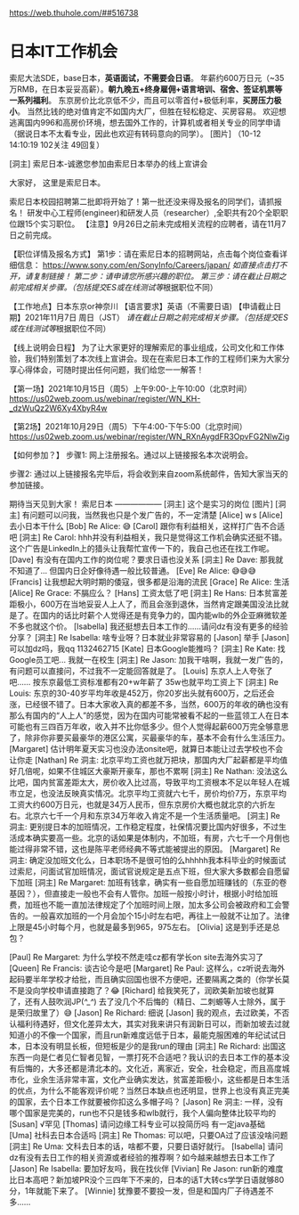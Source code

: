 https://web.thuhole.com/##516738
# 日本IT工作机会

索尼大法SDE，base日本，**英语面试，不需要会日语**。
年薪约600万日元（~35万RMB，在日本妥妥高薪）。**朝九晚五+终身雇佣+语言培训、宿舍、签证机票等一系列福利**。
东京房价比北京低不少，而且可以零首付+极低利率，**买房压力极小**。
当然比钱的绝对值肯定不如国内大厂，但胜在轻松稳定、买房容易。
欢迎想逃离国内996和高房价环境，想去国外工作的，计算机或者相关专业的同学申请（据说日本不太看专业，因此也欢迎有转码意向的同学）。 [图片]
（10-12 14:10:19 102关注 49回复）

[洞主] 索尼日本-诚邀您参加由索尼日本举办的线上宣讲会
 
大家好，
这里是索尼日本。
 
索尼日本校园招聘第二批即将开始了！第一批还没来得及报名的同学们，请抓报名！
研发中心工程师(engineer)和研发人员（researcher）,全职共有20个全职职位跟15个实习职位。
【注意】9月26日之前未完成相关流程的应聘者，请在11月7日之前完成。
 
【职位详情及报名方式】
第1步：请在索尼日本的招聘网站，点击每个岗位查看详细信息：
https://www.sony.com/en/SonyInfo/Careers/japan/
*如直接点击打不开，请复制链接！
第二步：请申请您所感兴趣的职位。
第三步：请在截止日期之前完成相关步骤。（包括提交ES或在线测试等*根据职位不同）
 
【工作地点】日本东京or神奈川
【语言要求】英语（不需要日语)
【申请截止日期】2021年11月7日 周日（JST）
*请在截止日期之前完成相关步骤。（包括提交ES或在线测试等*根据职位不同）
 
【线上说明会日程】
为了让大家更好的理解索尼的事业组成，公司文化和工作体验，我们特别策划了本次线上宣讲会。现在在索尼日本工作的工程师们来为大家分享心得体会，可随时提出任何问题，我们给您一一解答！
 
【第一场】2021年10月15日（周5）上午9:00-上午10:00（北京时间）
https://us02web.zoom.us/webinar/register/WN_KH-_dzWuQz2W6Xy4XbyR4w
 
【第2场】2021年10月29日（周5）下午4:00-下午5:00（北京时间）
https://us02web.zoom.us/webinar/register/WN_RXnAygdFR3OpvFG2NlwZig
 
【如何参加？】
步骤1:
网上注册报名。通过以上链接报名本次说明会。
 
步骤2:
通过以上链接报名完毕后，将会收到来自zoom系统邮件，告知大家当天的参加链接。
 
期待当天见到大家！
索尼日本
——————
[洞主] 这个是实习的岗位 [图片]
[洞主] 有问题可以问我，当然我也只是个发广告的，不一定清楚
[Alice] w s
[Alice] 去小日本干什么
[Bob] Re Alice: 😅
[Carol] 跟你有利益相关，这样打广告不合适吧
[洞主] Re Carol: hhh并没有利益相关，我只是觉得这工作机会确实还挺不错。这个广告是LinkedIn上的猎头让我帮忙宣传一下的，我自己也还在找工作呢。
[Dave] 有没有在国内工作的岗位呢？要求日语也没关系
[洞主] Re Dave: 那我就不知道了...  但国内日企好像待遇一般比较普通。
[Eve] Re Alice: 😅😅😅
[Francis] 让我想起大明时期的倭寇，很多都是沿海的流民
[Grace] Re Alice: 生活
[Alice] Re Grace: 不膈应么？
[Hans] 工资太低了吧
[洞主] Re Hans: 日本贫富差距极小，600万在当地妥妥人上人了，而且会涨到退休，当然肯定跟美国没法比就是了。在国内的话比时薪个人觉得还是有竞争力的，国内能wlb的外企亚麻微软差不多也就这个价。
[Isabella] 我还挺想去日本工作的……请问dz有没有更多的经验分享？
[洞主] Re Isabella: 啥专业呀？日本就业非常容易的 
[Jason] 举手
[Jason] 可以加dz吗，我qq 1132462715
[Kate] 日本Google能推吗？
[洞主] Re Kate: 找Google员工吧... 我就一在校生
[洞主] Re Jason: 加我干啥啊，我就一发广告的，有问题可以直接问，不过我不一定能回答就是了。
[Louis] 东京人上人夸张了吧…… 按东京最低工资标准都有20+w年薪了 35w也就平均工资上下
[洞主] Re Louis: 东京的30-40岁平均年收是452万，你20岁出头就有600万，之后还会涨，已经很不错了。日本大家收入真的都差不多，当然，600万的年收的确也没有那么有国内的“人上人”的感觉，因为在国内可能常被看不起的一些蓝领工人在日本可能也有三四百万年收，收入并不比你低多少。但个人觉得起薪600万完全够意思了，除非你非要买最豪华的港区公寓，买最豪华的车，基本不会有什么生活压力。
[Margaret] 估计明年夏天实习也没办法onsite吧，就算日本能让过去学校也不会让你走
[Nathan] Re 洞主: 北京平均工资也就万把块，那国内大厂起薪都是平均值好几倍呢，如果不住城区大豪斯开豪车，那也不累啊
[洞主] Re Nathan: 没法这么比吧，国内贫富差距太大，房价收入比过高，导致平均工资根本不足以年轻人在城市立足，也没法反映真实情况。北京平均工资就六七千，房价均价7万，东京平均工资大约600万日元，也就是34万人民币，但东京房价大概也就北京的六折左右。北京六七千一个月和东京34万年收入肯定不是一个生活质量吧。
[洞主] Re 洞主: 更别提日本的加班情况，工作稳定程度，社保情况要比国内好很多，不过生活成本确实要高一些。北京的话如果是体制内，不加班，有房，六七千一个月倒也能过得非常不错，这也是陈平老师经典不等式能被提出的原因。
[Margaret] Re 洞主: 确定没加班文化么，日本职场不是很可怕的么hhhhh我本科毕业的时候面试过索尼，问面试官加班情况，面试官说规定是五点下班，但大家大多数都会自愿留下加班
[洞主] Re Margaret: 加班有钱拿，确实有一些自愿加班赚钱的（东亚的卷基因？），但直接走一般也不会有人管你。加班一般按小时计，根据小时给加班费，加班也不能一直加法律规定了个加班时间上限，加太多公司会被政府和工会警告的。一般喜欢加班的一个月会加个15小时左右吧，再往上一般就不让加了。法律上限是45小时每个月，也就是最多到965，975左右。
[Olivia] 这是到手还是总包？

[Paul] Re Margaret: 为什么学校不然走哇cz都有学长on site去海外实习了
[Queen] Re Francis: 谈古论今是吧
[Margaret] Re Paul: 这样么，cz听说去海外起码要半年学校才给批，而且确实回国也很不方便吧，还要隔离之类的（你学长莫不是没向学校申请直接跑了？😂
[Richard] 给我笑死了，润欧美新加坡也就算了，还有人鼓吹润JP(*^_^*) 去了没几个不后悔的（精日、二刺螈等人士除外，属于是荣归故里了）😅
[Jason] Re Richard: 细说
[Jason] 我的观点，去过欧美，不否认福利待遇好，但文化差异太大，其实对我来讲只有润新日可以，而新加坡去过就知道小的不像一个国家，而且run新难度远低于日本，最能克服困难的年纪试试日本，日本没有明显长板，但短板是少的是我run的理由
[洞主] Re Richard: 出国这东西一向是仁者见仁智者见智，一票打死不合适吧？我认识的去日本工作的基本没有后悔的，大多还都是清北本的。文化近，离家近，安全，社会稳定，而且高度城市化，业余生活非常丰富，文化产业确实发达，贫富差距极小，这些都是日本生活的优点，为什么不能客观评价呢？当然日本缺点也还明显，世界上也没有真正完美的国家，去个日本工作就要被你扣这么多帽子吗？
[Jason] Re 洞主: 一样，没有哪个国家是完美的，run也不只是钱多和wlb就行，我个人偏向整体比较平均的
[Susan] √罕见
[Thomas] 请问边缘工科专业可以投简历吗 有一定java基础
[Uma] 社科去日本合适吗
[洞主] Re Thomas: 可以吧，只要OA过了应该没啥问题
[洞主] Re Uma: 文科去日本的话，啥都不要，只要日语好就行。
[Isabella] 请问dz有没有去日工作的相关资源或者经验的推荐啊？如今越来越想去日本工作了
[Jason] Re Isabella: 要加好友吗，我在找伙伴
[Vivian] Re Jason: run新的难度比日本高吧？新加坡PR没个三四年下不来的，日本的话T大转cs学学日语就够80分，1年就能下来了。
[Winnie] 犹豫要不要投一发，但是和国内厂子待遇差不多……